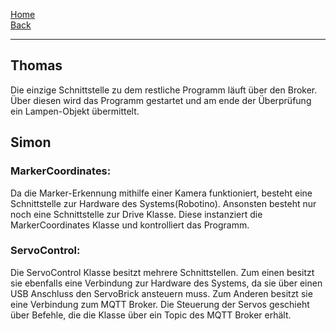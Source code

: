 [Home](home)   
[Back](KonzeptST)   

***

## Thomas  

Die einzige Schnittstelle zu dem restliche Programm läuft über den Broker. Über diesen wird das Programm gestartet und am ende der Überprüfung ein Lampen-Objekt übermittelt.

##  Simon

###  MarkerCoordinates:

Da die Marker-Erkennung mithilfe einer Kamera funktioniert, besteht eine Schnittstelle zur Hardware des Systems(Robotino). Ansonsten besteht nur noch eine Schnittstelle zur Drive Klasse. Diese instanziert die MarkerCoordinates Klasse und kontrolliert das Programm.

###  ServoControl:

Die ServoControl Klasse besitzt mehrere Schnittstellen. Zum einen besitzt sie ebenfalls eine Verbindung zur Hardware des Systems, da sie über einen USB Anschluss den ServoBrick ansteuern muss. Zum Anderen besitzt sie eine Verbindung zum MQTT Broker. Die Steuerung der Servos geschieht über Befehle, die die Klasse über ein Topic des MQTT Broker erhält.
